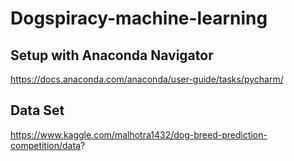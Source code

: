 # Dogspiracy-machine-learning

## Setup with Anaconda Navigator
https://docs.anaconda.com/anaconda/user-guide/tasks/pycharm/

## Data Set 
https://www.kaggle.com/malhotra1432/dog-breed-prediction-competition/data?